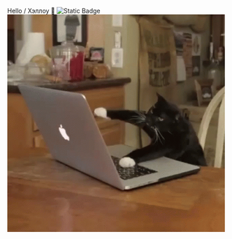 Hello / Хэллоу 👋
![Static Badge](https://img.shields.io/badge/py-python-green?style=plastic&logo=python&logoColor=%233776AB)
<img src="https://github.com/LexStalker/LexStalker/blob/main/cat-computer.gif">

